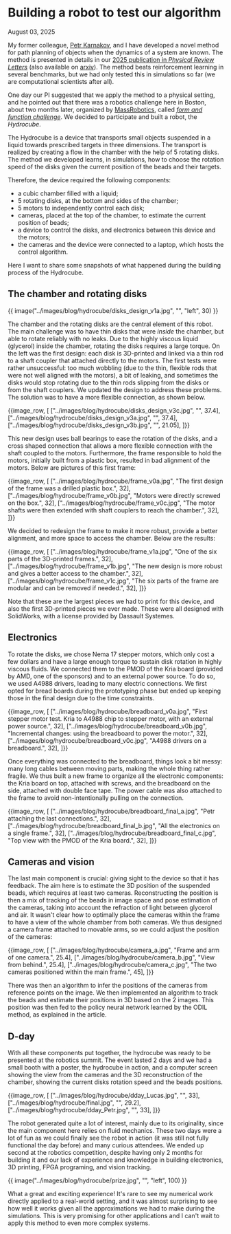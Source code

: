 # Building a robot to test our algorithm

August 03, 2025

My former colleague, [Petr Karnakov](https://pkarnakov.com/), and I have developed a novel method for path planning of objects when the dynamics of a system are known.
The method is presented in details in our [2025 publication in _Physical Review Letters_](https://doi.org/10.1103/PhysRevLett.134.044001) (also available on [arxiv](https://doi.org/10.48550/arXiv.2506.15902)).
The method beats reinforcement learning in several benchmarks, but we had only tested this in simulations so far (we are computational scientists after all).

One day our PI suggested that we apply the method to a physical setting, and he pointed out that there was a robotics challenge here in Boston, about two months later, organized by [MassRobotics](https://www.massrobotics.org/), called [_form and function challenge_](https://www.massrobotics.org/form-function-challenge/).
We decided to participate and built a robot, the _Hydrocube_.

The Hydrocube is a device that transports small objects suspended in a liquid towards prescribed targets in three dimensions.
The transport is realized by creating a flow in the chamber with the help of 5 rotating disks.
The method we developed learns, in simulations, how to choose the rotation speed of the disks given the current position of the beads and their targets.

Therefore, the device required the following components:

* a cubic chamber filled with a liquid;
* 5 rotating disks, at the bottom and sides of the chamber;
* 5 motors to independently control each disk;
* cameras, placed at the top of the chamber, to estimate the current position of beads;
* a device to control the disks, and electronics between this device and the motors;
* the cameras and the device were connected to a laptop, which hosts the control algorithm.

Here I want to share some snapshots of what happened during the building process of the Hydrocube.

## The chamber and rotating disks

{{ image("../images/blog/hydrocube/disks_design_v1a.jpg", "", "left", 30) }}

The chamber and the rotating disks are the central element of this robot.
The main challenge was to have thin disks that were _inside_ the chamber, but able to rotate reliably with no leaks.
Due to the highly viscous liquid (glycerol) inside the chamber, rotating the disks requires a large torque.
On the left was the first design: each disk is 3D-printed and linked via a thin rod to a shaft coupler that attached directly to the motors. 
The first tests were rather unsuccessful: too much wobbling (due to the thin, flexible rods that were not well aligned with the motors), a bit of leaking, and sometimes the disks would stop rotating due to the thin rods slipping from the disks or from the shaft couplers.
We updated the design to address these problems.
The solution was to have a more flexible connection, as shown below.

{{image_row, [
  ["../images/blog/hydrocube/disks_design_v3c.jpg", "", 37.4],
  ["../images/blog/hydrocube/disks_design_v3a.jpg", "", 37.4],
  ["../images/blog/hydrocube/disks_design_v3b.jpg", "", 21.05],
]}}

This new design uses ball bearings to ease the rotation of the disks, and a cross shaped connection that allows a more flexible connection with the shaft coupled to the motors.
Furthermore, the frame responsible to hold the motors, initially built from a plastic box, resulted in bad alignment of the motors.
Below are pictures of this first frame:

{{image_row, [
  ["../images/blog/hydrocube/frame_v0a.jpg", "The first design of the frame was a drilled plastic box.", 32],
  ["../images/blog/hydrocube/frame_v0b.jpg", "Motors were directly screwed on the box.", 32],
  ["../images/blog/hydrocube/frame_v0c.jpg", "The motor shafts were then extended with shaft couplers to reach the chamber.", 32],
]}}

We decided to redesign the frame to make it more robust, provide a better alignment, and more space to access the chamber.
Below are the results:

{{image_row, [
  ["../images/blog/hydrocube/frame_v1a.jpg", "One of the six parts of the 3D-printed frames.", 32],
  ["../images/blog/hydrocube/frame_v1b.jpg", "The new design is more robust and gives a better access to the chamber.", 32],
  ["../images/blog/hydrocube/frame_v1c.jpg", "The six parts of the frame are modular and can be removed if needed.", 32],
]}}

Note that these are the largest pieces we had to print for this device, and also the first 3D-printed pieces we ever made.
These were all designed with SolidWorks, with a license provided by Dassault Systemes.

## Electronics

To rotate the disks, we chose Nema 17 stepper motors, which only cost a few dollars and have a large enough torque to sustain disk rotation in highly viscous fluids.
We connected them to the PMOD of the Kria board (provided by AMD, one of the sponsors) and to an external power source.
To do so, we used A4988 drivers, leading to many electric connections.
We first opted for bread boards during the prototyping phase but ended up keeping those in the final design due to the time constraints.

{{image_row, [
  ["../images/blog/hydrocube/breadboard_v0a.jpg", "First stepper motor test. Kria to A4988 chip to stepper motor, with an external power source.", 32],
  ["../images/blog/hydrocube/breadboard_v0b.jpg", "Incremental changes: using the breadboard to power the motor.", 32],
  ["../images/blog/hydrocube/breadboard_v0c.jpg", "A4988 drivers on a breadboard.", 32],
]}}

Once everything was connected to the breadboard, things look a bit messy: many long cables between moving parts, making the whole thing rather fragile.
We thus built a new frame to organize all the electronic components: the Kria board on top, attached with screws, and the breadboard on the side, attached with double face tape.
The power cable was also attached to the frame to avoid non-intentionally pulling on the connection.

{{image_row, [
  ["../images/blog/hydrocube/breadboard_final_a.jpg", "Petr attaching the last connections.", 32],
  ["../images/blog/hydrocube/breadboard_final_b.jpg", "All the electronics on a single frame.", 32],
  ["../images/blog/hydrocube/breadboard_final_c.jpg", "Top view with the PMOD of the Kria board.", 32],
]}}



## Cameras and vision

The last main component is crucial: giving sight to the device so that it has feedback.
The aim here is to estimate the 3D position of the suspended beads, which requires at least two cameras.
Reconstructing the position is then a mix of tracking of the beads in image space and pose estimation of the cameras, taking into account the refraction of light between glycerol and air.
It wasn't clear how to optimally place the cameras within the frame to have a view of the whole chamber from both cameras.
We thus designed a camera frame attached to movable arms, so we could adjust the position of the cameras:

{{image_row, [
  ["../images/blog/hydrocube/camera_a.jpg", "Frame and arm of one camera.", 25.4],
  ["../images/blog/hydrocube/camera_b.jpg", "View from behind.", 25.4],
  ["../images/blog/hydrocube/camera_c.jpg", "The two cameras positioned within the main frame.", 45],
]}}

There was then an algorithm to infer the positions of the cameras from reference points on the image.
We then implemented an algorithm to track the beads and estimate their positions in 3D based on the 2 images.
This position was then fed to the policy neural network learned by the ODIL method, as explained in the article.


## D-day

With all these components put together, the hydrocube was ready to be presented at the robotics summit.
The event lasted 2 days and we had a small booth with a poster, the hydrocube in action, and a computer screen showing the view from the cameras and the 3D reconstruction of the chamber, showing the current disks rotation speed and the beads positions.

{{image_row, [
  ["../images/blog/hydrocube/dday_Lucas.jpg", "", 33],
  ["../images/blog/hydrocube/final.jpg", "", 29.2],
  ["../images/blog/hydrocube/dday_Petr.jpg", "", 33],
]}}

The robot generated quite a lot of interest, mainly due to its originality, since the main component here relies on fluid mechanics.
These two days were a lot of fun as we could finally see the robot in action (it was still not fully functional the day before) and many curious attendees.
We ended up second at the robotics competition, despite having only 2 months for building it and our lack of experience and knowledge in building electronics, 3D printing, FPGA programing, and vision tracking.

{{ image("../images/blog/hydrocube/prize.jpg", "", "left", 100) }}

What a great and exciting experience! 
It's rare to see my numerical work directly applied to a real-world setting, and it was almost surprising to see how well it works given all the approximations we had to make during the simulations.
This is very promising for other applications and I can't wait to apply this method to even more complex systems.
